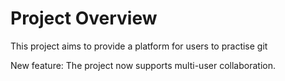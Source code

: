 # Project Overview

This project aims to provide a platform for users to practise git

New feature: The project now supports multi-user collaboration.
